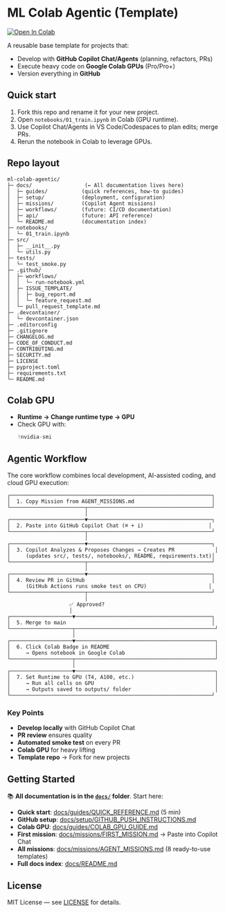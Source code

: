 # ML Colab Agentic (Template)

[![Open In Colab](https://colab.research.google.com/assets/colab-badge.svg)](https://colab.research.google.com/github/armanfeili/ml-colab-agentic/blob/main/notebooks/01_train.ipynb)

A reusable base template for projects that:
- Develop with **GitHub Copilot Chat/Agents** (planning, refactors, PRs)
- Execute heavy code on **Google Colab GPUs** (Pro/Pro+)
- Version everything in **GitHub**

## Quick start
1. Fork this repo and rename it for your new project.
2. Open `notebooks/01_train.ipynb` in Colab (GPU runtime).
3. Use Copilot Chat/Agents in VS Code/Codespaces to plan edits; merge PRs.
4. Rerun the notebook in Colab to leverage GPUs.

## Repo layout

```
ml-colab-agentic/
├─ docs/                 (← All documentation lives here)
│  ├─ guides/           (quick references, how-to guides)
│  ├─ setup/            (deployment, configuration)
│  ├─ missions/         (Copilot Agent missions)
│  ├─ workflows/        (future: CI/CD documentation)
│  ├─ api/              (future: API reference)
│  └─ README.md         (documentation index)
├─ notebooks/
│  └─ 01_train.ipynb
├─ src/
│  ├─ __init__.py
│  └─ utils.py
├─ tests/
│  └─ test_smoke.py
├─ .github/
│  ├─ workflows/
│  │  └─ run-notebook.yml
│  ├─ ISSUE_TEMPLATE/
│  │  ├─ bug_report.md
│  │  └─ feature_request.md
│  └─ pull_request_template.md
├─ .devcontainer/
│  └─ devcontainer.json
├─ .editorconfig
├─ .gitignore
├─ CHANGELOG.md
├─ CODE_OF_CONDUCT.md
├─ CONTRIBUTING.md
├─ SECURITY.md
├─ LICENSE
├─ pyproject.toml
├─ requirements.txt
└─ README.md
```

## Colab GPU

- **Runtime → Change runtime type → GPU**
- Check GPU with:
  ```python
  !nvidia-smi
  ```

## Agentic Workflow

The core workflow combines local development, AI-assisted coding, and cloud GPU execution:

```
┌─────────────────────────────────────────────────────────────────┐
│  1. Copy Mission from AGENT_MISSIONS.md                         │
└────────────────────────┬────────────────────────────────────────┘
                         │
┌────────────────────────▼────────────────────────────────────────┐
│  2. Paste into GitHub Copilot Chat (⌘ + i)                     │
└────────────────────────┬────────────────────────────────────────┘
                         │
┌────────────────────────▼────────────────────────────────────────┐
│  3. Copilot Analyzes & Proposes Changes → Creates PR             │
│     (updates src/, tests/, notebooks/, README, requirements.txt)│
└────────────────────────┬────────────────────────────────────────┘
                         │
┌────────────────────────▼────────────────────────────────────────┐
│  4. Review PR in GitHub                                         │
│     (GitHub Actions runs smoke test on CPU)                    │
└────────────────────────┬────────────────────────────────────────┘
                         │
                    ✅ Approved?
                    │
┌────────────────────▼────────────────────────────────────────────┐
│  5. Merge to main                                               │
└────────────────────┬─────────────────────────────────────────────┘
                     │
┌────────────────────▼─────────────────────────────────────────────┐
│  6. Click Colab Badge in README                                  │
│     → Opens notebook in Google Colab                             │
└────────────────────┬─────────────────────────────────────────────┘
                     │
┌────────────────────▼─────────────────────────────────────────────┐
│  7. Set Runtime to GPU (T4, A100, etc.)                          │
│     → Run all cells on GPU                                       │
│     → Outputs saved to outputs/ folder                           │
└─────────────────────────────────────────────────────────────────┘
```

### Key Points

- **Develop locally** with GitHub Copilot Chat
- **PR review** ensures quality
- **Automated smoke test** on every PR
- **Colab GPU** for heavy lifting
- **Template repo** → Fork for new projects

## Getting Started

📚 **All documentation is in the [`docs/`](docs/) folder**. Start here:

- **Quick start**: [docs/guides/QUICK_REFERENCE.md](docs/guides/QUICK_REFERENCE.md) (5 min)
- **GitHub setup**: [docs/setup/GITHUB_PUSH_INSTRUCTIONS.md](docs/setup/GITHUB_PUSH_INSTRUCTIONS.md)
- **Colab GPU**: [docs/guides/COLAB_GPU_GUIDE.md](docs/guides/COLAB_GPU_GUIDE.md)
- **First mission**: [docs/missions/FIRST_MISSION.md](docs/missions/FIRST_MISSION.md) → Paste into Copilot Chat
- **All missions**: [docs/missions/AGENT_MISSIONS.md](docs/missions/AGENT_MISSIONS.md) (8 ready-to-use templates)
- **Full docs index**: [docs/README.md](docs/README.md)

## License

MIT License — see [LICENSE](LICENSE) for details.
